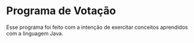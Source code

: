# Programa de Votação

Esse programa foi feito com a intenção de exercitar conceitos aprendidos com a linguagem Java.
